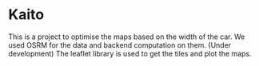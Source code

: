 # Kaito
This is a project to optimise the maps based on the width of the car.
We used OSRM for the data and backend computation on them. (Under development)
The leaflet library is used to get the tiles and plot the maps.
